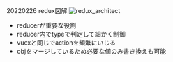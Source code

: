 20220226 redux図解
![redux_architect](https://user-images.githubusercontent.com/99579479/155830946-91304207-1e7c-4697-a581-a9cbe74830d5.jpeg)

- reducerが重要な役割
- reducer内でtypeで判定して細かく制御
- vuexと同じでactionを頻繁にいじる
- objをマージしているため必要な値のみ書き換えも可能
